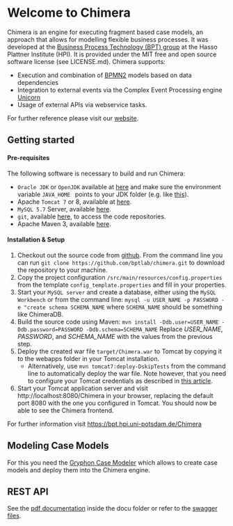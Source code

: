 # Welcome to Chimera
Chimera is an engine for executing fragment based case models, an approach that allows for modelling flexible business processes. It was developed at the [Business Process Technology (BPT) group](http://bpt.hpi.uni-potsdam.de/Public/) at the Hasso Plattner Institute (HPI). It is provided under the MIT free and open source software license (see LICENSE.md). Chimera supports:

* Execution and combination of [BPMN2](http://www.omg.org/spec/BPMN/2.0/) models based on data dependencies
* Integration to external events via the Complex Event Processing engine [Unicorn](https://bpt.hpi.uni-potsdam.de/UNICORN)
* Usage of external APIs via webservice tasks.

For further reference please visit our [website](https://bpt.hpi.uni-potsdam.de/Chimera/WebHome).

## Getting started

#### Pre-requisites
The following software is necessary to build and run Chimera:

   * `Oracle JDK`  or `OpenJDK` available at  [here](http://www.oracle.com/technetwork/java/javase/downloads/jdk8-downloads-2133151.html) and make sure the environment variable `JAVA_HOME ` points to your JDK folder (e.g. like [this](http://www.wikihow.com/Set-Java-Home)).
   * Apache `Tomcat 7` or 8, available at [here](https://tomcat.apache.org/download-70.cgi).
   * `MySQL 5.7` Server, available [here](http://dev.mysql.com/downloads/mysql/).
   * `git`, available  [here](https://git-scm.com/downloads), to access the code repositories.
   * Apache Maven 3, available [here](http://maven.apache.org/install.html).

#### Installation & Setup

   1. Checkout out the source code from [github](http://github.com/bptlab/chimera). From the command line you can run `git clone https://github.com/bptlab/chimera.git` to download the repository to your machine.
   1. Copy the project configuration `/src/main/resources/config.properties` from the template `config_template.properties` and fill in your properties.
   1. Start your `MySQL server` and create a database, either using the `MySQL Workbench` or from the command line: `mysql -u USER_NAME -p PASSWORD -e "create schema SCHEMA_NAME` where `SCHEMA_NAME` should be something like ChimeraDB.
   1. Build the source code using Maven: `mvn install -Ddb.user=USER_NAME -Ddb.password=PASSWORD -Ddb.schema=SCHEMA_NAME` Replace *USER_NAME*, *PASSWORD*, and *SCHEMA_NAME* with the values from the previous step.
   1. Deploy the created war file `target/Chimera.war` to Tomcat by copying it to the webapps folder in your Tomcat installation.
      * Alternatively, use `mvn tomcat7:deploy-DskipTests` from the command line to automatically deploy the war file. Note however, that you need to configure your Tomcat credentials as described in [this article](http://www.mkyong.com/maven/how-to-deploy-maven-based-war-file-to-tomcat/).
   1. Start your Tomcat application server and visit http://localhost:8080/Chimera in your browser, replacing the default port 8080 with the one you configured in Tomcat. You should now be able to see the Chimera frontend.

For further information visit https://bpt.hpi.uni-potsdam.de/Chimera

## Modeling Case Models

For this you need the [Gryphon Case Modeler](https://github.com/bptlab/gryphon) which allows to create case models and deploy them into the Chimera engine.

## REST API

See the [pdf documentation](https://github.com/bptlab/chimera/raw/dev/docu/rest/JEngine_REST_Specs.pdf) inside the docu folder or refer to the [swagger files](https://github.com/bptlab/chimera/raw/dev/docu/rest/swagger.json).


